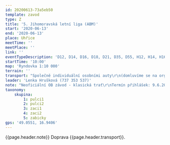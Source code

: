 ```yaml
---
id: 20200613-73a5eb50
template: zavod
type: Z
title: '5. Jihomoravská letní liga (ABM)'
start: '2020-06-13'
end: '2020-06-13'
place: Uhřice
meetTime: ''
meetPlace: ''
link: ''
eventTypeDescription: 'D12, D14, D16, D18, D21, D35, D55, H12, H14, H16, H18, H21, H35, H55, HD10'
startTime: '10:00'
map: 'Ryndovka 1:10 000'
terrain: ''
transport: "Společně individuální osobními auty\r\n(domluvíme se na organizaci jízd, můžete se přihlásit i ti bez aut)"
leader: 'Lenka Hrušková (737 353 537)'
note: "Neoficiální OB závod - klasická trať\r\nTermín přihlášek: 9.6.2020 na email: **prihlasky@zbmob.cz**\r\nV Orisu do: 10.6.2020"
taxonomy:
    skupina:
        1: pulci1
        2: pulci2
        3: zaci1
        4: zaci2
        5: zabicky
gps: '49.0551, 16.9406'
---
```

{{page.header.note}}
 Doprava {{page.header.transport}}.
